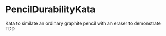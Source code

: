 # PencilDurabilityKata
Kata to similate an ordinary graphite pencil with an eraser to demonstrate TDD
